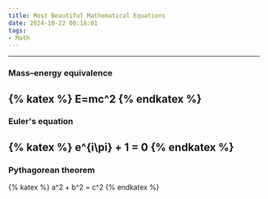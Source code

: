 ```yaml
---
title: Most Beautiful Mathematical Equations
date: 2024-10-22 00:18:01
tags:
- Math
---
```


---
### Mass–energy equivalence
{% katex %}
E=mc^2
{% endkatex %}
---


### Euler's equation
{% katex %}
e^{i\pi} + 1 = 0
{% endkatex %}
---

### Pythagorean theorem
{% katex %}
a^2 + b^2 = c^2
{% endkatex %}

